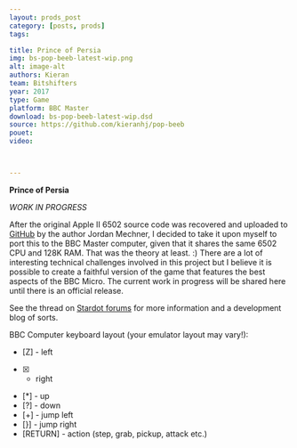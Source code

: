 ```yaml
---
layout: prods_post
category: [posts, prods]
tags: 

title: Prince of Persia
img: bs-pop-beeb-latest-wip.png
alt: image-alt
authors: Kieran
team: Bitshifters
year: 2017
type: Game
platform: BBC Master
download: bs-pop-beeb-latest-wip.dsd
source: https://github.com/kieranhj/pop-beeb
pouet: 
video: 



---
```


**Prince of Persia**

*WORK IN PROGRESS*

After the original Apple II 6502 source code was recovered and uploaded to [GitHub](https://github.com/jmechner/Prince-of-Persia-Apple-II) by the author Jordan Mechner, I decided to take it upon myself to port this to the BBC Master computer, given that it shares the same 6502 CPU and 128K RAM. That was the theory at least. :) There are a lot of interesting technical challenges involved in this project but I believe it is possible to create a faithful version of the game that features the best aspects of the BBC Micro. The current work in progress will be shared here until there is an official release.

See the thread on [Stardot forums](http://stardot.org.uk/forums/viewtopic.php?f=53&t=13079) for more information and a development blog of sorts.

BBC Computer keyboard layout (your emulator layout may vary!):
* [Z] - left
* [X] - right
* [\*] - up
* [?] - down
* [\+] - jump left
* [}] - jump right
* [RETURN] - action (step, grab, pickup, attack etc.)
